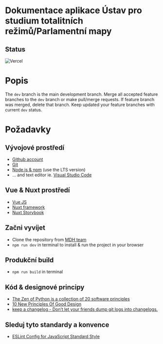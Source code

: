 # Dokumentace aplikace Ústav pro studium totalitních režimů/Parlamentní mapy

## Status

![Vercel](https://therealsujitk-vercel-badge.vercel.app/?app=ustr-databaze-poslancu)



# Popis
The `dev` branch is the main development branch. Merge all accepted feature branches to the `dev` branch or make pull/merge requests. If feature branch was merged, delete that branch. Keep updated your feature branches with current `dev` status.

# Požadavky
## Vývojové prostředí
* [Github account](https://github.com/)
* [Git](https://git-scm.com/downloads)
* [Node.js & npm](https://nodejs.org/en/) (use the LTS version)
* ... and text editor ie. [Visual Studio Code](https://code.visualstudio.com/)

## Vue & Nuxt prostředí
* [Vue JS](https://vuejs.org/)
* [Nuxt framework](https://nuxtjs.org/)
* [Nuxt Storybook](https://storybook.nuxtjs.org/)

## Začni vyvíjet
* Clone the repository from [MDH team](https://github.com/jakubferenc/ustr-mdh-mapa)
* `npm run dev` in terminal to install & run the project in your browser

## Produkční build
* `npm run build` in terminal

## Kód & designové principy 
* [The Zen of Python is a collection of 20 software principles](https://en.wikipedia.org/wiki/Zen_of_Python)
* [10 New Principles Of Good Design](https://www.fastcodesign.com/90154519/10-new-principles-of-good-design)
* [keep a changelog - Don’t let your friends dump git logs into changelogs.](https://keepachangelog.com/en/1.0.0/)

## Sleduj tyto standardy a konvence
* [ESLint Config for JavaScript Standard Style](https://github.com/standard/eslint-config-standard)
